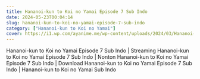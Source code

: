 ```yaml
---
title: Hananoi-kun to Koi no Yamai Episode 7 Sub Indo
date: 2024-05-23T00:04:14
slug: hananoi-kun-to-koi-no-yamai-episode-7-sub-indo
category: ["Hananoi-kun to Koi no Yamai"]
cover: https://i1.wp.com/ayanime.me/wp-content/uploads/2024/03/Hananoi-kun-to-Koi-no-Yamai-768x1075-1.jpeg
---
```


<p>Hananoi-kun to Koi no Yamai Episode 7 Sub Indo | Streaming Hananoi-kun to Koi no Yamai Episode 7 Sub Indo | Nonton Hananoi-kun to Koi no Yamai Episode 7 Sub Indo | Download Hananoi-kun to Koi no Yamai Episode 7 Sub Indo | Hananoi-kun to Koi no Yamai Sub Indo</p>

